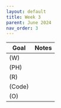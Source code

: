 ```yaml
---
layout: default
title: Week 3
parent: June 2024
nav_order: 3
---
```


| Goal | Notes |                                                                                
| ----------- | ----------- |
|(W)| |
|(PH)| |
|(R)| |
|(Code)| |
|(O)| |

